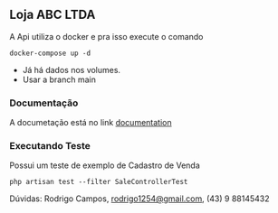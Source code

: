 ## Loja ABC LTDA

A Api utiliza o docker e pra isso execute o comando 

```docker-compose up -d```

* Já há dados nos volumes.
* Usar a branch main

### Documentação

A documetação está no link [documentation](https://documenter.getpostman.com/view/167485/2sA2xcZuaT)

### Executando Teste

Possui um teste de exemplo de Cadastro de Venda

```php artisan test --filter SaleControllerTest```

Dúvidas: Rodrigo Campos, rodrigo1254@gmail.com, (43) 9 88145432